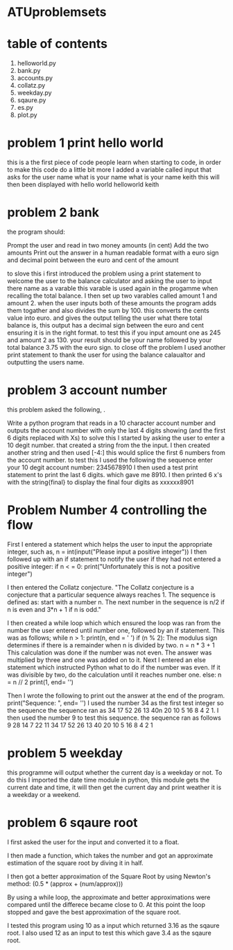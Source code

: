 # ATUproblemsets

# table of contents # 

 1. helloworld.py
 2. bank.py 
 3. accounts.py
 4. collatz.py
 5. weekday.py
 6. sqaure.py
 7. es.py
 8. plot.py 
#  problem 1 print hello world #


this is a the first piece of code people learn when starting to code, in order to make this code do a little bit more I added a variable called input that asks for the user name
what is your name 
what is your name keith 
this will then been displayed with hello world 
helloworld  keith

#  problem 2 bank  #

the program should:

Prompt the user and read in two money amounts (in cent)
Add the two amounts
Print out the answer in a human readable format with a euro sign and decimal point between the euro and cent of the amount 

to slove this i first introduced the problem using a print statement to welcome the user to the balance calculator and asking the user to input there name as a varable this varable is used again in the progamme when recalling the total balance. I then set up two varables called amount 1 and amount 2. when the user inputs both of these amounts the program adds them togather and also divides the sum by 100. this converts the cents value into euro. and gives the output telling the user what there total balance is, this output has a decimal sign between the euro and cent ensuring it is in the right format. to test this if you input amount one as 245 and amount 2 as 130. your result should be your name followed by your total balance 3.75 with the euro sign. to close off the problem I used another print statement to thank the user for using the balance calaualtor and outputting the users name.

#  problem 3 account number #

this problem asked the following, .

Write a python program that reads in a 10 character account number and outputs the account number with only the last 4 digits showing (and the first 6 digits replaced with Xs) 
to solve this I started by asking the user to enter a 10 degit number. that created a string from the the input. 
I then created another string and then used [-4:] this would splice the first 6 numbers from the account number. to test this I used the following the sequence enter your 10 degit account number: 2345678910
I then used a test print statement to print the last 6 digits. which gave me 8910.
I then printed  6 x's with the string{final} to display the final four digits as xxxxxx8901 


 
 
 #  Problem Number 4 controlling the flow #
 
First I entered a statement which helps the user to input the appropriate integer, such as, n = int(input("Please input a positive integer")) I then followed up with an if statement to notify the user if they had not entered a positive integer: if n < = 0: print("Unfortunately this is not a positive integer")

I then entered the Collatz conjecture. "The Collatz conjecture is a conjecture that a particular sequence always reaches 1. The sequence is defined as: start with a number n. The next number in the sequence is n/2 if n is even and 3*n + 1 if n is odd."

I then created a while loop which which ensured the loop was ran from the number the user entered until number one, followed by an if statement. This was as follows; while n > 1: print(n, end = ' ') if (n % 2): The modulus sign determines if there is a remainder when n is divided by two.
n = n * 3 + 1 This calculation was done if the number was not even. The answer was multiplied by three and one was added on to it. Next I entered an else statement which instructed Python what to do if the number was even. If it was divisible by two, do the calculation until it reaches number one. else: n = n // 2 print(1, end= '')

Then I wrote the following to print out the answer at the end of the program. print("Sequence: ", end= '')
I used the number 34 as the first test integer so the sequence the sequence ran as 34 17 52 26 13 40n 20 10 5 16 8 4 2 1. 
I then used the number 9 to test this sequence. the sequence ran as follows 9 28 14 7 22 11 34 17 52 26 13 40 20 10 5 16 8 4 2 1


#  problem 5 weekday #

this programme will output whether the current day is a weekday or not. To do this I imported the date time module in python, this module gets the current date and time, it will then get the current day and print weather it is a weekday or a weekend. 

#  problem 6 sqaure root #
I first asked the user for the input and converted it to a float.

I then made a function, which takes the number and got an approximate estimation of the square root by diving it in half.

I then got a better approximation of the Square Root by using Newton's method: (0.5 * (approx + (num/approx)))

By using a while loop, the approximate and better approximations were compared until the differece became close to 0. At this point the loop stopped and gave the best approximation of the square root. 

I tested this program using 10 as a input which returned 3.16 as the sqaure root. 
I also used 12 as an input to test this which gave 3.4 as the sqaure root. 

# #
